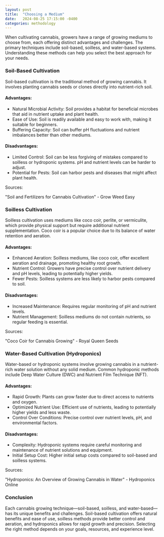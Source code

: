 ```yaml
---
layout: post
title:  "Choosing a Medium"
date:   2024-08-25 17:15:00 -0400
categories: methodology
---
```


When cultivating cannabis, growers have a range of growing mediums to choose from, each offering distinct advantages and challenges. The primary techniques include soil-based, soilless, and water-based systems. Understanding these methods can help you select the best approach for your needs.

### Soil-Based Cultivation

Soil-based cultivation is the traditional method of growing cannabis. It involves planting cannabis seeds or clones directly into nutrient-rich soil.

#### Advantages:

- Natural Microbial Activity: Soil provides a habitat for beneficial microbes that aid in nutrient uptake and plant health.
- Ease of Use: Soil is readily available and easy to work with, making it suitable for beginners.
- Buffering Capacity: Soil can buffer pH fluctuations and nutrient imbalances better than other mediums.

#### Disadvantages:

- Limited Control: Soil can be less forgiving of mistakes compared to soilless or hydroponic systems. pH and nutrient levels can be harder to adjust.
- Potential for Pests: Soil can harbor pests and diseases that might affect plant health.

Sources:

"Soil and Fertilizers for Cannabis Cultivation" - Grow Weed Easy

### Soilless Cultivation

Soilless cultivation uses mediums like coco coir, perlite, or vermiculite, which provide physical support but require additional nutrient supplementation. Coco coir is a popular choice due to its balance of water retention and aeration.

#### Advantages:

- Enhanced Aeration: Soilless mediums, like coco coir, offer excellent aeration and drainage, promoting healthy root growth.
- Nutrient Control: Growers have precise control over nutrient delivery and pH levels, leading to potentially higher yields.
- Fewer Pests: Soilless systems are less likely to harbor pests compared to soil.

#### Disadvantages:

- Increased Maintenance: Requires regular monitoring of pH and nutrient levels.
- Nutrient Management: Soilless mediums do not contain nutrients, so regular feeding is essential.

Sources:

"Coco Coir for Cannabis Growing" - Royal Queen Seeds

### Water-Based Cultivation (Hydroponics)

Water-based or hydroponic systems involve growing cannabis in a nutrient-rich water solution without any solid medium. Common hydroponic methods include Deep Water Culture (DWC) and Nutrient Film Technique (NFT).

#### Advantages:

- Rapid Growth: Plants can grow faster due to direct access to nutrients and oxygen.
- Optimized Nutrient Use: Efficient use of nutrients, leading to potentially higher yields and less waste.
- Control Over Conditions: Precise control over nutrient levels, pH, and environmental factors.

#### Disadvantages:

- Complexity: Hydroponic systems require careful monitoring and maintenance of nutrient solutions and equipment.
- Initial Setup Cost: Higher initial setup costs compared to soil-based and soilless systems.

Sources:

"Hydroponics: An Overview of Growing Cannabis in Water" - Hydroponics Online

### Conclusion

Each cannabis growing technique—soil-based, soilless, and water-based—has its unique benefits and challenges. Soil-based cultivation offers natural benefits and ease of use, soilless methods provide better control and aeration, and hydroponics allows for rapid growth and precision. Selecting the right method depends on your goals, resources, and experience level.